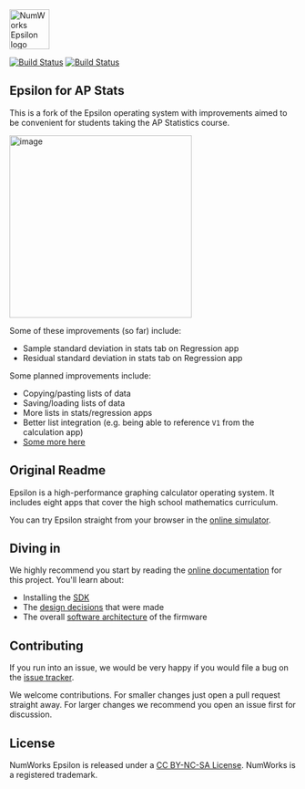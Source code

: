 <img src="https://www.numworks.com/resources/engineering/software/epsilon.svg" alt="NumWorks Epsilon logo" height="70" >

[![Build Status](https://api.travis-ci.org/numworks/epsilon.svg?branch=master)](https://travis-ci.org/numworks/epsilon)
[![Build Status](https://ci.appveyor.com/api/projects/status/github/numworks/epsilon?branch=master&svg=true)](https://ci.appveyor.com/project/Ecco/epsilon-n2hn8/branch/master)

## Epsilon for AP Stats

This is a fork of the Epsilon operating system with improvements aimed to be convenient for students taking the AP Statistics course.

<img width="320" alt="image" src="https://user-images.githubusercontent.com/2646487/46230580-de8c3a80-c31d-11e8-81dc-b2ad32296ea5.png">

Some of these improvements (so far) include:

- Sample standard deviation in stats tab on Regression app
- Residual standard deviation in stats tab on Regression app

Some planned improvements include:

- Copying/pasting lists of data
- Saving/loading lists of data
- More lists in stats/regression apps
- Better list integration (e.g. being able to reference `V1` from the calculation app)
- [Some more here](https://github.com/numworks/epsilon/issues/690)

## Original Readme

Epsilon is a high-performance graphing calculator operating system. It includes eight apps that cover the high school mathematics curriculum.

You can try Epsilon straight from your browser in the [online simulator](https://www.numworks.com/simulator/).

## Diving in

We highly recommend you start by reading the [online documentation](https://www.numworks.com/resources/engineering/software/) for this project. You'll learn about:

* Installing the [SDK](https://www.numworks.com/resources/engineering/software/sdk/)
* The [design decisions](https://www.numworks.com/resources/engineering/software/embedded/) that were made
* The overall [software architecture](https://www.numworks.com/resources/engineering/software/architecture/) of the firmware

## Contributing

If you run into an issue, we would be very happy if you would file a bug on the [issue tracker](https://github.com/numworks/epsilon/issues).

We welcome contributions. For smaller changes just open a pull request straight away. For larger changes we recommend you open an issue first for discussion.

## License

NumWorks Epsilon is released under a [CC BY-NC-SA License](https://creativecommons.org/licenses/by-nc-sa/4.0/legalcode). NumWorks is a registered trademark.
